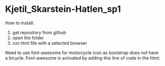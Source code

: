 # Kjetil_Skarstein-Hatlen_sp1

How to install:
1) get repository from github
2) open the folder
3) run html file with a selected browser


Need to use font-awesome for motorcycle icon as bootstrap does not have a bicycle.
Font-awesome is activated by adding this line of code in the html:
<script src="https://kit.fontawesome.com/9534e14c87.js" crossorigin="anonymous"></script>